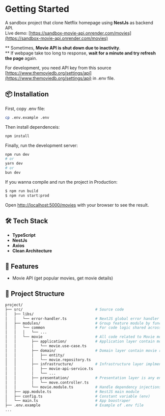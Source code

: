 # Getting Started

A sandbox project that clone Netflix homepage using **NestJs** as backend API.  
Live demo: [https://sandbox-movie-api.onrender.com/movies](https://sandbox-movie-api.onrender.com/movies)  
  
** Sometimes, **Movie API is shut down due to inactivity**.  
** If webpage take too long to response, **wait for a minute and try refresh the page** again.

For development, you need API key from this source [https://www.themoviedb.org/settings/api](https://www.themoviedb.org/settings/api) in .env file.  

## 📦 Installation

First, copy .env file:
```bash
cp .env.example .env
```

Then install dependenceis:
```bash
npm install
```

Finally, run the development server:
```bash
npm run dev
# or
yarn dev
# or
bun dev
```

If you wanna compile and run the project in Production:

```bash
$ npm run build
$ npm run start:prod
```

Open [http://localhost:5000/movies](http://localhost:5000/movies) with your browser to see the result.  

## 🛠️ Tech Stack
  
- **TypeScript**  
- **NestJs**   
- **Axios**  
- **Clean Architecture**  
  
## 🚀 Features

- Movie API (get popular movies, get movie details)  
  
## 📁 Project Structure
```bash
project/
├── src/                                 # Source code
│   ├── libs/                            
│   │   └── error-handler.ts             # NextJS global error handler
│   ├── modules/                         # Group feature module by functionality
│   │   └── common                       # For code logic shared across all modules
│   │   │   └── ...                      
│   │   └── movie                        # All code related to Movie module
│   │       ├── application/             # Application layer contain movie use cases and how they are handled
│   │       │   └── movie.use-case.ts    
│   │       ├── domain/                  # Domain layer contain movie related entities and interface for movie use cases
│   │       │   ├── entity/
│   │       │   └── movie.repository.ts    
│   │       ├── infrastructure/          # Infrastructure layer implment domain interface and act like a service to perform anything outside the app (API calls etc.)
│   │       │   ├── movie-api-service.ts
│   │       │   └── ...    
│   │       ├── presentation/            # Presentation layer is any entry points controller or route
│   │       │   └── move.controller.ts
│   │       └── movie.module.ts          # Handle dependency injections
│   ├── app.module.ts                    # NestJS main module
│   ├── config.ts                        # Constant variable (env)
│   └── main.ts                          # App boostraper
├── .env.example                         # Example of .env file
...
```
